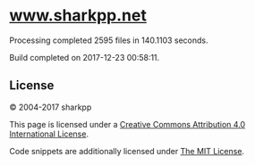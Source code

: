 # www.sharkpp.net

Processing completed 2595 files in 140.1103 seconds.

Build completed on 2017-12-23 00:58:11.

## License

&copy; 2004-2017 sharkpp

This page is licensed under a [Creative Commons Attribution 4.0 International License](http://creativecommons.org/licenses/by/4.0/).

Code snippets are additionally licensed under [The MIT License](http://opensource.org/licenses/MIT).
